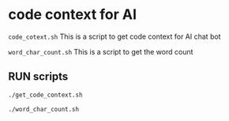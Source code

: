 # code context for AI

`code_cotext.sh`
This is a script to get code context for AI chat bot

`word_char_count.sh`
This is a script to get the word count

## RUN scripts

```bash
./get_code_context.sh
```

```bash
./word_char_count.sh
```
